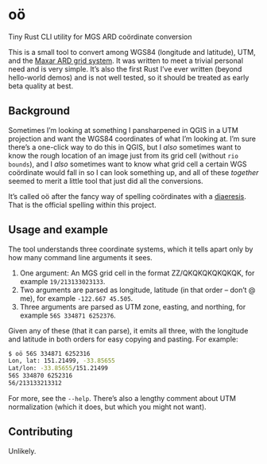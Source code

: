 # oö
Tiny Rust CLI utility for MGS ARD coördinate conversion

This is a small tool to convert among WGS84 (longitude and latitude), UTM, and the [Maxar ARD grid system](https://ard.maxar.com/docs/sdk/sdk/ard_grid/). It was written to meet a trivial personal need and is very simple. It’s also the first Rust I’ve ever written (beyond hello-world demos) and is not well tested, so it should be treated as early beta quality at best.

## Background

Sometimes I’m looking at something I pansharpened in QGIS in a UTM projection and want the WGS84 coordinates of what I’m looking at. I’m sure there’s a one-click way to do this in QGIS, but I _also_ sometimes want to know the rough location of an image just from its grid cell (without `rio bounds`), and I _also_ sometimes want to know what grid cell a certain WGS coördinate would fall in so I can look something up, and all of these _together_ seemed to merit a little tool that just did all the conversions.

It’s called oö after the fancy way of spelling coördinates with a [diaeresis](https://en.wikipedia.org/wiki/Diaeresis_(diacritic)). That is the official spelling within this project.

## Usage and example

The tool understands three coordinate systems, which it tells apart only by how many command line arguments it sees.

1. One argument: An MGS grid cell in the format ZZ/QKQKQKQKQKQK, for example `19/213133023133`.
2. Two arguments are parsed as longitude, latitude (in that order – don’t @ me), for example `-122.667 45.505`.
3. Three arguments are parsed as UTM zone, easting, and northing, for example `56S 334871 6252376`.

Given any of these (that it can parse), it emits all three, with the longitude and latitude in both orders for easy copying and pasting. For example:

```bash
$ oö 56S 334871 6252316
Lon, lat: 151.21499, -33.85655
Lat/lon: -33.85655/151.21499
56S 334870 6252316
56/213133213312
```

For more, see the `--help`. There’s also a lengthy comment about UTM normalization (which it does, but which you might not want).

## Contributing

Unlikely.
